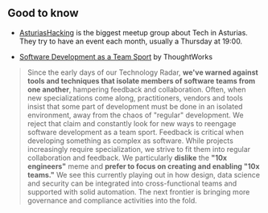 
## Good to know 

- [AsturiasHacking](https://asturiashacking.org/) is the biggest meetup group about Tech in Asturias. They try to have an event each month, usually a Thursday at 19:00.

- [Software Development as a Team Sport](https://www.thoughtworks.com/radar) by ThoughtWorks

> Since the early days of our Technology Radar, **we've warned against tools and techniques that isolate members of software teams from one another**, hampering feedback and collaboration. Often, when new specializations come along, practitioners, vendors and tools insist that some part of development must be done in an isolated environment, away from the chaos of "regular" development. We reject that claim and constantly look for new ways to reengage software development as a team sport. Feedback is critical when developing something as complex as software. While projects increasingly require specialization, we strive to fit them into regular collaboration and feedback. We particularly **dislike** the **"10x engineers"** meme and **prefer to focus on creating and enabling "10x teams."** We see this currently playing out in how design, data science and security can be integrated into cross-functional teams and supported with solid automation. The next frontier is bringing more governance and compliance activities into the fold.